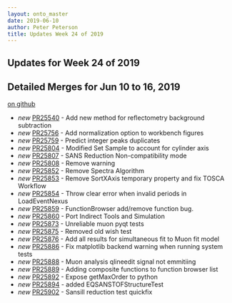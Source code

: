 ```yaml
---
layout: onto_master
date: 2019-06-10
author: Peter Peterson
title: Updates Week 24 of 2019
---
```

Updates for Week 24 of 2019
---------------------------

Detailed Merges for Jun 10 to 16, 2019
--------------------------------------
[on github](https://github.com/mantidproject/mantid/pulls?q=is%3Apr+merged%3A2019-06-11..2019-06-16)

* *new* [PR25540](https://github.com/mantidproject/mantid/pull/25540) - Add new method for reflectometry background subtraction
* *new* [PR25756](https://github.com/mantidproject/mantid/pull/25756) - Add normalization option to workbench figures
* *new* [PR25759](https://github.com/mantidproject/mantid/pull/25759) - Predict integer peaks duplicates
* *new* [PR25804](https://github.com/mantidproject/mantid/pull/25804) - Modified Set Sample to account for cylinder axis
* *new* [PR25807](https://github.com/mantidproject/mantid/pull/25807) - SANS Reduction Non-compatibility mode
* *new* [PR25808](https://github.com/mantidproject/mantid/pull/25808) - Remove warning
* *new* [PR25852](https://github.com/mantidproject/mantid/pull/25852) - Remove Spectra Algorithm
* *new* [PR25853](https://github.com/mantidproject/mantid/pull/25853) - Remove SortXAxis temporary property and fix TOSCA Workflow
* *new* [PR25854](https://github.com/mantidproject/mantid/pull/25854) - Throw clear error when invalid periods in LoadEventNexus
* *new* [PR25859](https://github.com/mantidproject/mantid/pull/25859) - FunctionBrowser add/remove function bug.
* *new* [PR25860](https://github.com/mantidproject/mantid/pull/25860) - Port Indirect Tools and Simulation
* *new* [PR25873](https://github.com/mantidproject/mantid/pull/25873) - Unreliable muon pyqt tests
* *new* [PR25875](https://github.com/mantidproject/mantid/pull/25875) - Removed old wish test
* *new* [PR25876](https://github.com/mantidproject/mantid/pull/25876) - Add all results for simultaneous fit to Muon fit model
* *new* [PR25886](https://github.com/mantidproject/mantid/pull/25886) - Fix matplotlib backend warning when running system tests
* *new* [PR25888](https://github.com/mantidproject/mantid/pull/25888) - Muon analysis qlineedit signal not emmitiing
* *new* [PR25889](https://github.com/mantidproject/mantid/pull/25889) - Adding composite functions to function browser list
* *new* [PR25892](https://github.com/mantidproject/mantid/pull/25892) - Expose getMaxOrder to python
* *new* [PR25894](https://github.com/mantidproject/mantid/pull/25894) - added EQSANSTOFStructureTest
* *new* [PR25902](https://github.com/mantidproject/mantid/pull/25902) - Sansill reduction test quickfix
